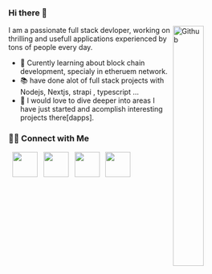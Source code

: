 ### Hi there 👋

<img width="35%" align="right" alt="Github" src="https://user-images.githubusercontent.com/48678280/88862734-4903af80-d201-11ea-968b-9c939d88a37c.gif" />

I am a passionate full stack devloper, working on thrilling and usefull applications experienced by tons of people every day.

- 🔭 Curently learning about block chain development, specialy in etheruem network.
- 📚 have done alot of full stack projects with Nodejs, Nextjs, strapi , typescript ...
- 👯 I would love to dive deeper into areas I have just started and acomplish interesting projects there[dapps].


<h3> 🤝🏻 Connect with Me </h3>

<p align="left">
&nbsp; <a href="https://twitter.com/BNekfar" target="_blank" rel="noopener noreferrer"><img src="https://img.icons8.com/plasticine/100/000000/twitter.png" width="50" /></a>  
&nbsp; <a href="https://www.instagram.com/baqirnekfar/" target="_blank" rel="noopener noreferrer"><img src="https://img.icons8.com/plasticine/100/000000/instagram-new.png" width="50" /></a>  
&nbsp; <a href="https://www.linkedin.com/in/baqir-nekfar-02a1b91b6/" target="_blank" rel="noopener noreferrer"><img src="https://img.icons8.com/plasticine/100/000000/linkedin.png" width="50" /></a>
&nbsp; <a href="mailto:baqirnekfarmaqsudi@gmail.com" target="_blank" rel="noopener noreferrer"><img src="https://img.icons8.com/plasticine/100/000000/gmail.png"  width="50" /></a>
</p>

